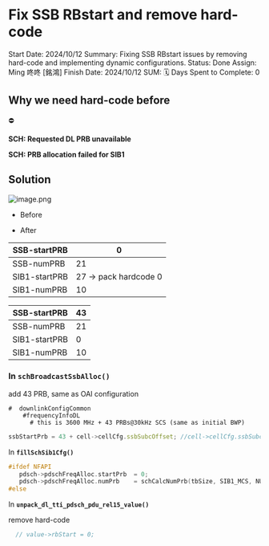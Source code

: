 # Fix SSB RBstart and remove hard-code

Start Date: 2024/10/12
Summary: Fixing SSB RBstart issues by removing hard-code and implementing dynamic configurations.
Status: Done
Assign: Ming 咚咚 [銘鴻]
Finish Date: 2024/10/12
SUM: 🗓️ Days Spent to Complete: 0

## Why we need hard-code before

<aside>
⛔

**SCH: Requested DL PRB unavailable**

**SCH: PRB allocation failed for SIB1**

</aside>

## Solution

![image.png](image%2088.png)

- Before

- After

| SSB-startPRB | 0 |
| --- | --- |
| SSB-numPRB | 21 |
| SIB1-startPRB | 27 → pack hardcode 0 |
| SIB1-numPRB | 10 |

| SSB-startPRB | 43 |
| --- | --- |
| SSB-numPRB | 21 |
| SIB1-startPRB | 0 |
| SIB1-numPRB | 10 |

### In **`schBroadcastSsbAlloc()`**

add 43 PRB, same as OAI configuration

```
#  downlinkConfigCommon
    #frequencyInfoDL
      # this is 3600 MHz + 43 PRBs@30kHz SCS (same as initial BWP)
```

```jsx
ssbStartPrb = 43 + cell->cellCfg.ssbSubcOffset; //cell->cellCfg.ssbSubcOffset = 0
```

In **`fillSchSib1Cfg()`**

```c
#ifdef NFAPI
   pdsch->pdschFreqAlloc.startPrb  = 0;
   pdsch->pdschFreqAlloc.numPrb    = schCalcNumPrb(tbSize, SIB1_MCS, NUM_PDSCH_SYMBOL);
#else
```

In **`unpack_dl_tti_pdsch_pdu_rel15_value()`**

remove hard-code

```jsx
  // value->rbStart = 0;
```